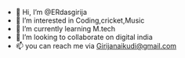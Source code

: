 - 👋 Hi, I’m @ERdasgirija
- 👀 I’m interested in Coding,cricket,Music
- 🌱 I’m currently learning M.tech
- 💞️ I’m looking to collaborate on digital india 
- 📫 you can reach me via Girijanaikudi@gmail.com

<!---
ERdasgirija/ERdasgirija is a ✨ special ✨ repository because its `README.md` (this file) appears on your GitHub profile.
You can click the Preview link to take a look at your changes.
--->
